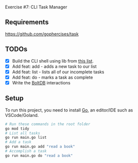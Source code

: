 Exercise #7: CLI Task Manager

## Requirements

https://github.com/gophercises/task

## TODOs

- [x] Build the CLI shell using lib from [this list](https://github.com/avelino/awesome-go#command-line). 
- [x] Add feat: add - adds a new task to our list
- [x] Add feat: list - lists all of our incomplete tasks
- [x] Add feat: do - marks a task as complete
- [x] Write the [BoltDB](https://github.com/boltdb/bolt) interactions

## Setup

To run this project, you need to install [Go](https://go.dev/doc/install), an editor/IDE such as VSCode/Goland.

```bash
# Run these commands in the root folder
go mod tidy
# List all tasks 
go run main.go list
# Add a task
go run main.go add "read a book"
# Accomplish a task
go run main.go do "read a book"
```

